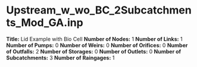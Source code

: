 # Upstream_w_wo_BC_2Subcatchments_Mod_GA.inp
**Title:** Lid Example with Bio Cell
**Number of Nodes:** 1
**Number of Links:** 1
**Number of Pumps:** 0
**Number of Weirs:** 0
**Number of Orifices:** 0
**Number of Outfalls:** 2
**Number of Storages:** 0
**Number of Outlets:** 0
**Number of Subcatchments:** 3
**Number of Raingages:** 1
